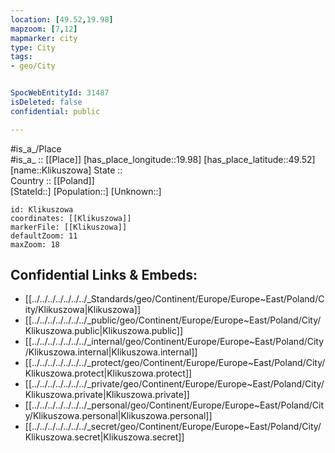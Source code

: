 ```yaml
---
location: [49.52,19.98] 
mapzoom: [7,12] 
mapmarker: city 
type: City
tags:
- geo/City


SpocWebEntityId: 31487
isDeleted: false
confidential: public

---
```

#is_a_/Place  
#is_a_ :: [[Place]] 
[has_place_longitude::19.98] 
[has_place_latitude::49.52] 
[name::Klikuszowa] 
State ::  
Country :: [[Poland]]  
[StateId::] 
[Population::] 
[Unknown::] 


```leaflet
id: Klikuszowa
coordinates: [[Klikuszowa]] 
markerFile: [[Klikuszowa]] 
defaultZoom: 11 
maxZoom: 18
```


## Confidential Links & Embeds: 
- [[../../../../../../../_Standards/geo/Continent/Europe/Europe~East/Poland/City/Klikuszowa|Klikuszowa]] 
- [[../../../../../../../_public/geo/Continent/Europe/Europe~East/Poland/City/Klikuszowa.public|Klikuszowa.public]] 
- [[../../../../../../../_internal/geo/Continent/Europe/Europe~East/Poland/City/Klikuszowa.internal|Klikuszowa.internal]] 
- [[../../../../../../../_protect/geo/Continent/Europe/Europe~East/Poland/City/Klikuszowa.protect|Klikuszowa.protect]] 
- [[../../../../../../../_private/geo/Continent/Europe/Europe~East/Poland/City/Klikuszowa.private|Klikuszowa.private]] 
- [[../../../../../../../_personal/geo/Continent/Europe/Europe~East/Poland/City/Klikuszowa.personal|Klikuszowa.personal]] 
- [[../../../../../../../_secret/geo/Continent/Europe/Europe~East/Poland/City/Klikuszowa.secret|Klikuszowa.secret]] 
